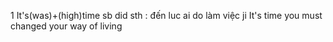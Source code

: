1 It's(was)+(high)time sb did sth : đến luc ai do làm việc ji 
    It's time you must changed your way of living